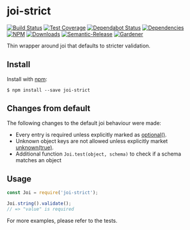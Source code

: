 # joi-strict

[![Build Status](https://circleci.com/gh/blackflux/joi-strict.png?style=shield)](https://circleci.com/gh/blackflux/joi-strict)
[![Test Coverage](https://img.shields.io/coveralls/blackflux/joi-strict/master.svg)](https://coveralls.io/github/blackflux/joi-strict?branch=master)
[![Dependabot Status](https://api.dependabot.com/badges/status?host=github&repo=blackflux/joi-strict)](https://dependabot.com)
[![Dependencies](https://david-dm.org/blackflux/joi-strict/status.svg)](https://david-dm.org/blackflux/joi-strict)
[![NPM](https://img.shields.io/npm/v/joi-strict.svg)](https://www.npmjs.com/package/joi-strict)
[![Downloads](https://img.shields.io/npm/dt/joi-strict.svg)](https://www.npmjs.com/package/joi-strict)
[![Semantic-Release](https://github.com/blackflux/js-gardener/blob/master/assets/icons/semver.svg)](https://github.com/semantic-release/semantic-release)
[![Gardener](https://github.com/blackflux/js-gardener/blob/master/assets/badge.svg)](https://github.com/blackflux/js-gardener)

Thin wrapper around joi that defaults to stricter validation.

## Install

Install with [npm](https://www.npmjs.com/):

    $ npm install --save joi-strict

## Changes from default

The following changes to the default joi behaviour were made:

- Every entry is required unless explicitly marked as [optional()](https://github.com/hapijs/joi/blob/v15.0.3/API.md#anyoptional).
- Unknown object keys are not allowed unless explicitly market [unknown(true)](https://github.com/hapijs/joi/blob/v15.0.3/API.md#objectunknownallow).
- Additional function `Joi.test(object, schema)` to check if a schema matches an object

## Usage

<!-- eslint-disable-next-line import/no-unresolved, import/no-extraneous-dependencies -->
```js
const Joi = require('joi-strict');

Joi.string().validate();
// => "value" is required
```

For more examples, please refer to the tests.
